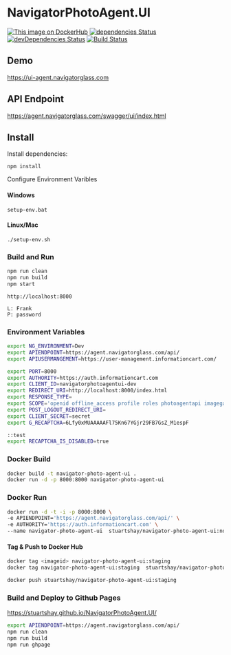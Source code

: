 # NavigatorPhotoAgent.UI

[![This image on DockerHub](https://img.shields.io/docker/pulls/stuartshay/navigator-photo-agent-ui.svg)](https://hub.docker.com/r/stuartshay/navigator-photo-agent-ui/)
[![dependencies Status](https://david-dm.org/leduong/NavigatorPhotoAgent.UI/status.svg)](https://david-dm.org/leduong/NavigatorPhotoAgent.UI)
 [![devDependencies Status](https://david-dm.org/leduong/NavigatorPhotoAgent.UI/dev-status.svg)](https://david-dm.org/leduong/NavigatorPhotoAgent.UI?type=dev) [![Build Status](https://travis-ci.org/stuartshay/NavigatorPhotoAgent.UI.svg?branch=master)](https://travis-ci.org/stuartshay/NavigatorPhotoAgent.UI)

## Demo
https://ui-agent.navigatorglass.com

## API Endpoint
https://agent.navigatorglass.com/swagger/ui/index.html


## Install 

Install dependencies:

```
npm install
```

Configure Environment Varibles    

#### Windows 
```
setup-env.bat
```

#### Linux/Mac 
```
./setup-env.sh
```

### Build and Run 

```bash
npm run clean
npm run build
npm start
```

```
http://localhost:8000

L: Frank
P: password
```

### Environment Variables  

```bash
export NG_ENVIRONMENT=Dev
export APIENDPOINT=https://agent.navigatorglass.com/api/
export APIUSERMANGEMENT=https://user-management.informationcart.com/

export PORT=8000
export AUTHORITY=https://auth.informationcart.com
export CLIENT_ID=navigatorphotoagentui-dev
export REDIRECT_URI=http://localhost:8000/index.html
export RESPONSE_TYPE=
export SCOPE='openid offline_access profile roles photoagentapi imagegalleryapi'
export POST_LOGOUT_REDIRECT_URI=
export CLIENT_SECRET=secret
export G_RECAPTCHA=6Lfy0xMUAAAAAFl75Kn67YGjr29FB7GsZ_M1espF

::test
export RECAPTCHA_IS_DISABLED=true
```

### Docker Build

```bash
docker build -t navigator-photo-agent-ui .
docker run -d -p 8000:8000 navigator-photo-agent-ui
```

### Docker Run

```bash
docker run -d -t -i -p 8000:8000 \ 
-e APIENDPOINT='https://agent.navigatorglass.com/api/' \
-e AUTHORITY='https://auth.informationcart.com' \
--name navigator-photo-agent-ui  stuartshay/navigator-photo-agent-ui:node8-44
```


#### Tag & Push to Docker Hub
```bash
docker tag <imageid> navigator-photo-agent-ui:staging
docker tag navigator-photo-agent-ui:staging  stuartshay/navigator-photo-agent-ui:staging

docker push stuartshay/navigator-photo-agent-ui:staging
```

### Build and Deploy to Github Pages

https://stuartshay.github.io/NavigatorPhotoAgent.UI/

```bash
export APIENDPOINT=https://agent.navigatorglass.com/api/
npm run clean
npm run build
npm run ghpage
```
